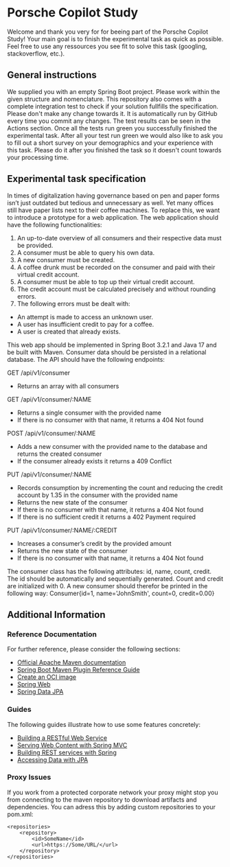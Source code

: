 # Porsche Copilot Study

Welcome and thank you very for for beeing part of the Porsche Copilot Study! Your main goal is to finish the experimental task as quick as possible. Feel free to use any ressources you see fit to solve this task (googling, stackoverflow, etc.).

## General instructions

We supplied you with an empty Spring Boot project. Please work within the given structure and nomenclature. This repository also comes with a complete integration test to check if your solution fullfills the specification. Please don't make any change towards it. It is automatically run by GitHub every time you commit any changes. The test results can be seen in the Actions section. Once all the tests run green you successfully finished the experimental task.
After all your test run green we would also like to ask you to fill out a short survey on your demographics and your experience with this task. Please do it after you finished the task so it doesn't count towards your processing time.

## Experimental task specification

In times of digitalization having governance based on pen and paper forms isn’t just outdated but tedious and unnecessary as well. Yet many offices still have paper lists next to their coffee machines. To replace this, we want to introduce a prototype for a web application. The web application should have the following functionalities:

1. An up-to-date overview of all consumers and their respective data must be provided.
2. A consumer must be able to query his own data.
3. A new consumer must be created.
4. A coffee drunk must be recorded on the consumer and paid with their virtual credit account.
5. A consumer must be able to top up their virtual credit account.
6. The credit account must be calculated precisely and without rounding errors.
7. The following errors must be dealt with:
* An attempt is made to access an unknown user.
* A user has insufficient credit to pay for a coffee.
* A user is created that already exists.

This web app should be implemented in Spring Boot 3.2.1 and Java 17 and be built with Maven. Consumer data should be persisted in a relational database. The API should have the following endpoints:

GET /api/v1/consumer
* Returns an array with all consumers

GET /api/v1/consumer/:NAME
* Returns a single consumer with the provided name
* If there is no consumer with that name, it returns a 404 Not found

POST /api/v1/consumer/:NAME
* Adds a new consumer with the provided name to the database and returns the created consumer
* If the consumer already exists it returns a 409 Conflict

PUT /api/v1/consumer/:NAME
* Records consumption by incrementing the count and reducing the credit account by 1.35 in the consumer with the provided name
* Returns the new state of the consumer
* If there is no consumer with that name, it returns a 404 Not found
* If there is no sufficient credit it returns a 402 Payment required

PUT /api/v1/consumer/:NAME/:CREDIT
* Increases a consumer’s credit by the provided amount
* Returns the new state of the consumer
* If there is no consumer with that name, it returns a 404 Not found

The consumer class has the following attributes: id, name, count, credit. The id should be automatically and sequentially generated. Count and credit are initialized with 0. A new consumer should therefor be printed in the following way: Consumer{id=1, name='JohnSmith', count=0, credit=0.00}


## Additional Information

### Reference Documentation
For further reference, please consider the following sections:

* [Official Apache Maven documentation](https://maven.apache.org/guides/index.html)
* [Spring Boot Maven Plugin Reference Guide](https://docs.spring.io/spring-boot/docs/3.2.1/maven-plugin/reference/html/)
* [Create an OCI image](https://docs.spring.io/spring-boot/docs/3.2.1/maven-plugin/reference/html/#build-image)
* [Spring Web](https://docs.spring.io/spring-boot/docs/3.2.1/reference/htmlsingle/index.html#web)
* [Spring Data JPA](https://docs.spring.io/spring-boot/docs/3.2.1/reference/htmlsingle/index.html#data.sql.jpa-and-spring-data)

### Guides
The following guides illustrate how to use some features concretely:

* [Building a RESTful Web Service](https://spring.io/guides/gs/rest-service/)
* [Serving Web Content with Spring MVC](https://spring.io/guides/gs/serving-web-content/)
* [Building REST services with Spring](https://spring.io/guides/tutorials/rest/)
* [Accessing Data with JPA](https://spring.io/guides/gs/accessing-data-jpa/)

### Proxy Issues
If you work from a protected corporate network your proxy might stop you from connecting to the maven repository to download artifacts and dependencies. You can adress this by adding custom repositories to your pom.xml:
```
<repositories>
    <repository>
        <id>SomeName</id>
        <url>https://Some/URL/</url>
    </repository>
</repositories>
```

